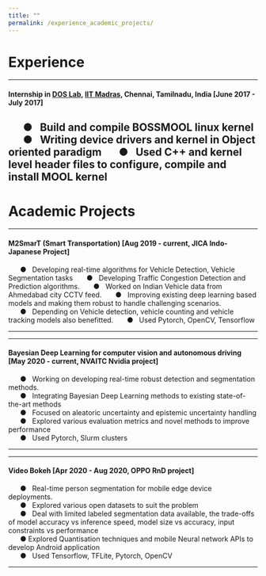 ```yaml
---
title: ""
permalink: /experience_academic_projects/
---
```


# Experience 
---  
#### Internship in [DOS Lab](http://dos.iitm.ac.in/), [IIT Madras](https://www.iitm.ac.in/), Chennai, Tamilnadu, India [June 2017 - July 2017]
&nbsp; &nbsp; &nbsp; &#9679; &nbsp; Build and compile BOSSMOOL linux kernel
&nbsp; &nbsp; &nbsp; &#9679; &nbsp; Writing device drivers and kernel in Object oriented paradigm
&nbsp; &nbsp; &nbsp; &#9679; &nbsp; Used C++ and kernel level header files to configure, compile and install MOOL kernel
---

# Academic Projects
---
#### M2SmarT (Smart Transportation) [Aug 2019 - current, JICA Indo-Japanese Project]
&nbsp; &nbsp; &nbsp; &#9679; &nbsp; Developing real-time algorithms for Vehicle Detection, Vehicle Segmentation tasks
&nbsp; &nbsp; &nbsp; &#9679; &nbsp; Developing Traffic Congestion Detection and Prediction algorithms.
&nbsp; &nbsp; &nbsp; &#9679; &nbsp; Worked on Indian Vehicle data from Ahmedabad city CCTV feed.
&nbsp; &nbsp; &nbsp; &#9679; &nbsp; Improving existing deep learning based models and making them robust to handle challenging scenarios.  
&nbsp; &nbsp; &nbsp; &#9679; &nbsp; Depending on Vehicle detection, vehicle counting and vehicle tracking models also benefitted. 
&nbsp; &nbsp; &nbsp; &#9679; &nbsp; Used Pytorch, OpenCV, Tensorflow   

---
---  
#### Bayesian Deep Learning for computer vision and autonomous driving [May 2020 - current, NVAITC Nvidia project]
&nbsp; &nbsp; &nbsp; &#9679; &nbsp; Working on developing real-time robust detection and segmentation methods.   
&nbsp; &nbsp; &nbsp; &#9679; &nbsp; Integrating Bayesian Deep Learning methods to existing state-of-the-art methods  
&nbsp; &nbsp; &nbsp; &#9679; &nbsp; Focused on aleatoric uncertainty and epistemic uncertainty handling   
&nbsp; &nbsp; &nbsp; &#9679; &nbsp; Explored various evaluation metrics and novel methods to improve performance   
&nbsp; &nbsp; &nbsp; &#9679; &nbsp; Used Pytorch, Slurm clusters

---


---  
#### Video Bokeh [Apr 2020 - Aug 2020, OPPO RnD project]
&nbsp; &nbsp; &nbsp; &#9679; &nbsp; Real-time person segmentation for mobile edge device deployments.   
&nbsp; &nbsp; &nbsp; &#9679; &nbsp; Explored various open datasets to suit the problem  
&nbsp; &nbsp; &nbsp; &#9679; &nbsp; Deal with limited labeled segmentation data available, the trade-offs of model accuracy vs inference speed, model size vs accuracy, input constraints vs performance   
&nbsp; &nbsp; &nbsp; &#9679; Explored Quantisation techniques and mobile Neural network APIs to develop Android application   
&nbsp; &nbsp; &nbsp; &#9679; &nbsp; Used Tensorflow, TFLite, Pytorch, OpenCV

---

